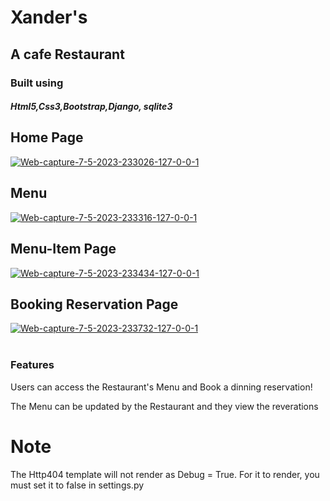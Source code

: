  <h1>Xander's</h1>
    <h2>A cafe Restaurant</h2>
    <h3>Built using</h3>
    <h5>Html5,Css3,Bootstrap,Django, sqlite3</h5>
    <h2>Home Page </h2>
    <a href="https://ibb.co/4MT2mrJ"><img src="https://i.ibb.co/d62tWY7/Web-capture-7-5-2023-233026-127-0-0-1.jpg" alt="Web-capture-7-5-2023-233026-127-0-0-1" border="0"></a>
    <h2>Menu</h2>
    <a href="https://ibb.co/99tFvgv"><img src="https://i.ibb.co/jvRc5f5/Web-capture-7-5-2023-233316-127-0-0-1.jpg" alt="Web-capture-7-5-2023-233316-127-0-0-1" border="0"></a>
     <h2>Menu-Item Page</h2>
    <a href="https://ibb.co/7gcJ0k4"><img src="https://i.ibb.co/B4DVYnN/Web-capture-7-5-2023-233434-127-0-0-1.jpg" alt="Web-capture-7-5-2023-233434-127-0-0-1" border="0"></a>
    <h2>Booking Reservation Page</h2>
    <a href="https://ibb.co/qjvWNMd"><img src="https://i.ibb.co/SyzdtXP/Web-capture-7-5-2023-233732-127-0-0-1.jpg" alt="Web-capture-7-5-2023-233732-127-0-0-1" border="0"></a><br /><a target='_blank' href='https://imgbb.com/'></a><br />
    <div>
        <h3>Features</h3>
        <p>Users can access the Restaurant's Menu and Book a dinning reservation!</p>
        <p>The Menu can be updated by the Restaurant and they view the reverations</p>
    </div>
    <h1>Note</h1>
    <p>The Http404 template will not render as Debug = True. For it to render, you must set it to false in settings.py
    </p>
    
    

    

    
